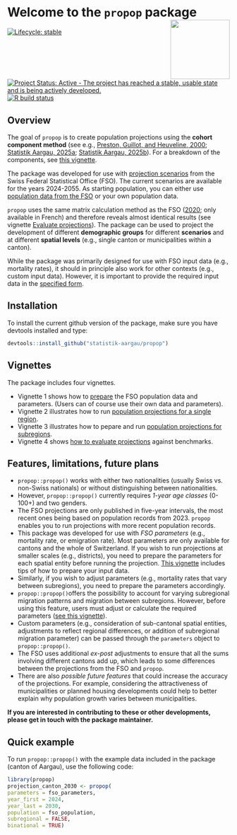 
# Welcome to the `propop` package <a href="https://statistik-aargau.github.io/propop/"><img src="man/figures/logo.png" align="right" width = "134" /></a>

<!-- badges: start -->

[![Lifecycle: stable](https://img.shields.io/badge/lifecycle-stable-brightgreen.svg)](https://lifecycle.r-lib.org/articles/stages.html#stable)
[![Project Status: Active - The project has reached a stable, usable state and is being actively developed.](https://www.repostatus.org/badges/latest/active.svg)](https://www.repostatus.org/#active)
[![R build status](https://github.com/statistik-aargau/propop/workflows/R-CMD-check/badge.svg)](https://github.com/statistik-aargau/propop/actions)
<!-- badges: end -->


## Overview 

The goal of `propop` is to create population projections using the **cohort 
component method** (see e.g., 
[Preston, Guillot, and Heuveline, 2000](https://www.wiley.com/en-us/Demography%3A+Measuring+and+Modeling+Population+Processes-p-9781557864512); 
[Statistik Aargau, 2025a](https://www.ag.ch/media/kanton-aargau/dfr/dokumente/statistik/statistische-daten/oeffentliche-statistik/01-bevoelkerung/kantonsdaten/bevoelkerungsprognosen/bev-lkerungsprojektion-technischerbegleitbericht-2025.pdf); 
[Statistik Aargau, 2025b](https://www.ag.ch/media/kanton-aargau/dfr/dokumente/statistik/statistische-daten/oeffentliche-statistik/01-bevoelkerung/kantonsdaten/bevoelkerungsprognosen/bev-lkerungsprohektion-hauptbericht-2025.pdf)). 
For a breakdown of the components, see [this vignette](https://statistik-aargau.github.io/propop/articles/project_single_region.html).

The package was developed for use with [projection scenarios](https://www.bfs.admin.ch/bfs/en/home/statistics/population/population-projections/national-projections.html) 
from the Swiss Federal Statistical Office (FSO). The current scenarios are 
available for the years 2024-2055. As starting population, you can either use
[population data from the FSO](https://www.pxweb.bfs.admin.ch/pxweb) or your own
population data.

`propop` uses the same matrix calculation method as the FSO 
([2020](https://github.com/statistik-aargau/propop-additional-resources/blob/358ffa280f3777af34d3ac4b2782c1171ed93beb/FSO_2020_Meth_scenarios%20cant.pdf); only available in French) 
and therefore reveals almost identical results (see vignette 
[Evaluate projections](https://statistik-aargau.github.io/propop/articles/evaluate.html)). 
The package can be used to project the development of different 
**demographic groups** for different **scenarios** and at different 
**spatial levels** (e.g., single canton or municipalities within a canton). 

While the package was primarily designed for use with FSO input data (e.g., 
mortality rates), it should in principle also work for other contexts (e.g., 
custom input data). However, it is important to provide the required input data 
in the 
[specified form](https://statistik-aargau.github.io/propop/articles/prepare_data.html).


## Installation

To install the current github version of the package, make sure you have devtools
installed and type:

``` r
devtools::install_github("statistik-aargau/propop")
```

## Vignettes

The package includes four vignettes.  

- Vignette 1 shows how to 
[prepare](https://statistik-aargau.github.io/propop/articles/prepare_data.html) 
the FSO population data and parameters. (Users can of course use their own data 
and parameters).
- Vignette 2 illustrates how to run 
[population projections for a single region](https://statistik-aargau.github.io/propop/articles/project_single_region.html). 
- Vignette 3 illustrates how to pepare and run 
[population projections for subregions](https://statistik-aargau.github.io/propop/articles/project_subregions.html).
- Vignette 4 shows 
[how to evaluate projections](https://statistik-aargau.github.io/propop/articles/evaluate.html) against benchmarks.

## Features, limitations, future plans

- `propop::propop()` works with either two nationalities (usually Swiss vs. 
non-Swiss nationals) or without distinguishing between nationalities.  
- However, `propop::propop()` currently requires *1-year age classes* (0-100+) 
and two genders.     
- The FSO projections are only published in five-year intervals, the most recent 
ones being based on population records from 2023. `propop` enables you to run 
projections with more recent population records.
- This package was developed for use with *FSO parameters* (e.g., mortality rate,
or emigration rate). Most parameters are only available for cantons and the 
whole of Switzerland. If you wish to run projections at smaller scales (e.g., 
districts), you need to prepare the parameters for each spatial entity before 
running the projection. 
[This vignette](https://statistik-aargau.github.io/propop/articles/project_subregions.html)
includes tips of how to prepare your input data.  
- Similarly, if you wish to adjust parameters (e.g., mortality rates that 
vary between subregions), you need to prepare the parameters accordingly. 
- `propop::propop()`offers the possibility to account for varying 
subregional migration patterns and migration between subregions. However, before
using this feature, users must adjust or calculate the required parameters ([see this vignette](https://statistik-aargau.github.io/propop/articles/project_subregions.html)). 
- Custom parameters (e.g., consideration of sub-cantonal spatial entities, 
adjustments to reflect regional differences, or addition of subregional migration 
parameter) can be passed through the `parameters` object to `propop::propop()`. 
- The FSO uses additional *ex-post* adjustments to ensure that all the sums 
involving different cantons add up, which leads to some differences
between the projections from the FSO and `propop`. 
- There are also *possible future features* that could increase the accuracy of 
the projections. For example, considering the attractiveness of municipalities 
or planned housing developments could help to better explain why population 
growth varies between municipalities.  

**If you are interested in contributing to these or other developments, please
get in touch with the package maintainer.**

## Quick example

To run `propop::propop()` with the example data included in the package 
(canton of Aargau), use the following code:

``` r
library(propop)
projection_canton_2030 <- propop(
parameters = fso_parameters,
year_first = 2024,
year_last = 2030,
population = fso_population,
subregional = FALSE,
binational = TRUE)
```
